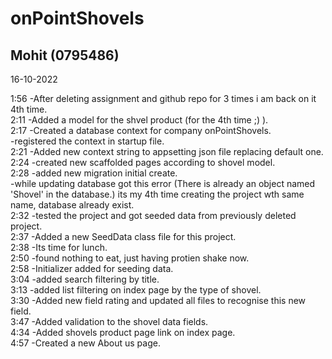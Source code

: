 # onPointShovels

## Mohit (0795486)

16-10-2022

1:56
	-After deleting assignment and github repo for 3 times i am back on it 4th time. <br>
2:11
	-Added a model for the shvel product (for the 4th time ;) ). <br>
2:17
	-Created a database context for company onPointShovels. <br>
	-registered the context in startup file. <br>
2:21
	-Added new context string to appsetting json file replacing default one. <br>
2:24
	-created new scaffolded pages according to shovel model. <br>
2:28
	-added new migration initial create. <br>
	-while updating database got this error (There is already an object named 'Shovel' in the database.) its my 4th time creating the project wth same name, database already exist. <br>
2:32
	-tested the project and got seeded data from previously deleted project. <br>
2:37
	-Added a new SeedData class file for this project. <br>
2:38
	-Its time for lunch. <br>
2:50
	-found nothing to eat, just having protien shake now. <br>
2:58
	-Initializer added for seeding data. <br>
3:04
	-added search filtering by title. <br>
3:13
	-added list filtering on index page by the type of shovel. <br>
3:30
	-Added new field rating and updated all files to recognise this new field. <br>
3:47
	-Added validation to the shovel data fields. <br>
4:34
	-Added shovels product page link on index page. <br>
4:57
	-Created a new About us page. <br>